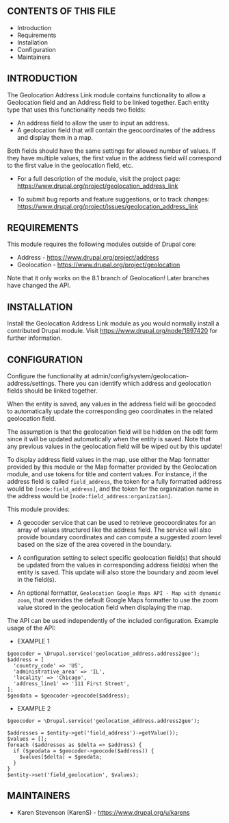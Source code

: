 CONTENTS OF THIS FILE
---------------------

 * Introduction
 * Requirements
 * Installation
 * Configuration
 * Maintainers


INTRODUCTION
------------

The Geolocation Address Link module contains functionality to allow a
Geolocation field and an Address field to be linked together. Each entity type
that uses this functionality needs two fields:

 * An address field to allow the user to input an address.
 * A geolocation field that will contain the geocoordinates of the address and
   display them in a map.

Both fields should have the same settings for allowed number of values. If
they have multiple values, the first value in the address field will correspond
to the first value in the geolocation field, etc.

 * For a full description of the module, visit the project page:
   https://www.drupal.org/project/geolocation_address_link

 * To submit bug reports and feature suggestions, or to track changes:
   https://www.drupal.org/project/issues/geolocation_address_link


REQUIREMENTS
------------

This module requires the following modules outside of Drupal core:

 * Address - https://www.drupal.org/project/address
 * Geolocation - https://www.drupal.org/project/geolocation
 
 Note that it only works on the 8.1 branch of Geolocation! Later branches 
 have changed the API.


INSTALLATION
------------

Install the Geolocation Address Link module as you would normally install a
contributed Drupal module. Visit https://www.drupal.org/node/1897420 for
further information.


CONFIGURATION
-------------

Configure the functionality at admin/config/system/geolocation-address/settings.
There you can identify which address and geolocation fields should be linked
together.

When the entity is saved, any values in the address field will be geocoded to
automatically update the corresponding geo coordinates in the related
geolocation field.

The assumption is that the geolocation field will be hidden on the edit form
since it will be updated automatically when the entity is saved. Note that any
previous values in the geolocation field will be wiped out by this update!

To display address field values in the map, use either the Map formatter
provided by this module or the Map formatter provided by the Geolocation module,
and use tokens for title and content values. For instance, if the address field
is called `field_address`, the token for a fully formatted address would be
`[node:field_address]`, and the token for the organization name in the address
would be `[node:field_address:organization]`.


This module provides:

 * A geocoder service that can be used to retrieve geocoordinates for an array
   of values structured like the address field. The service will also provide
   boundary coordinates and can compute a suggested zoom level based on the size
   of the area covered in the boundary.

 * A configuration setting to select specific geolocation field(s) that should
   be updated from the values in corresponding address field(s) when the entity
   is saved. This update will also store the boundary and zoom level in the
   field(s).

 * An optional formatter, `Geolocation Google Maps API - Map with dynamic zoom`,
   that overrides the default Google Maps formatter to use the zoom value stored
   in the geolocation field when displaying the map.

The API can be used independently of the included configuration.
Example usage of the API:

 * EXAMPLE 1

```
$geocoder = \Drupal.service('geolocation_address.address2geo');
$address = [
  'country_code' => 'US',
  'administrative_area' => 'IL',
  'locality' => 'Chicago',
  'address_line1' => '111 First Street',
];
$geodata = $geocoder->geocode($address);
```

 * EXAMPLE 2

```
$geocoder = \Drupal.service('geolocation_address.address2geo');

$addresses = $entity->get('field_address')->getValue());
$values = [];
foreach ($addresses as $delta => $address) {
  if ($geodata = $geocoder->geocode($address)) {
    $values[$delta] = $geodata;
  }
}
$entity->set('field_geolocation', $values);
```


MAINTAINERS
-----------

 * Karen Stevenson (KarenS) - https://www.drupal.org/u/karens
